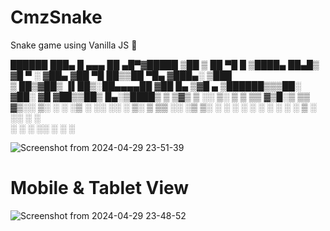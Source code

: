 # CmzSnake
Snake game using Vanilla JS  🐍
 
  ██████  ███▄    █  ▄▄▄       ██ ▄█▀▓█████ 
▒██    ▒  ██ ▀█   █ ▒████▄     ██▄█▒ ▓█   ▀ 
░ ▓██▄   ▓██  ▀█ ██▒▒██  ▀█▄  ▓███▄░ ▒███   
  ▒   ██▒▓██▒  ▐▌██▒░██▄▄▄▄██ ▓██ █▄ ▒▓█  ▄ 
▒██████▒▒▒██░   ▓██░ ▓█   ▓██▒▒██▒ █▄░▒████▒
▒ ▒▓▒ ▒ ░░ ▒░   ▒ ▒  ▒▒   ▓▒█░▒ ▒▒ ▓▒░░ ▒░ ░
░ ░▒  ░ ░░ ░░   ░ ▒░  ▒   ▒▒ ░░ ░▒ ▒░ ░ ░  ░
░  ░  ░     ░   ░ ░   ░   ▒   ░ ░░ ░    ░   
      ░           ░       ░  ░░  ░      ░  ░
                                            
 
![Screenshot from 2024-04-29 23-51-39](https://github.com/TONY44334/CmzSnake/assets/88628064/c67dd139-9a4a-480c-90e0-31397a21962f)

# Mobile & Tablet View

![Screenshot from 2024-04-29 23-48-52](https://github.com/TONY44334/CmzSnake/assets/88628064/7248b87d-b775-4489-8379-fd9b536d8280)
